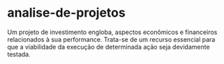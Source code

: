 # analise-de-projetos
Um projeto de investimento engloba, aspectos econômicos e financeiros relacionados à sua performance. Trata-se de um recurso essencial para que a viabilidade da execução de determinada ação seja devidamente testada.

